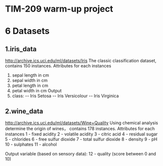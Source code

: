 # TIM-209 warm-up project

# 6 Datasets
## 1.iris_data
http://archive.ics.uci.edu/ml/datasets/Iris
The classic classification dataset, contains 150 instances.
Attributes for each instances
1. sepal length in cm 
2. sepal width in cm 
3. petal length in cm 
4. petal width in cm
Output
5. class:  -- Iris Setosa  -- Iris Versicolour  -- Iris Virginica

## 2.wine_data
http://archive.ics.uci.edu/ml/datasets/Wine+Quality
Using chemical analysis determine the origin of wines， contains 178 instances.
Attributes for each instances
1 - fixed acidity 
2 - volatile acidity 
3 - citric acid 
4 - residual sugar 
5 - chlorides 
6 - free sulfur dioxide 
7 - total sulfur dioxide 
8 - density 
9 - pH 
10 - sulphates 
11 - alcohol 

Output variable (based on sensory data): 
12 - quality (score between 0 and 10)



